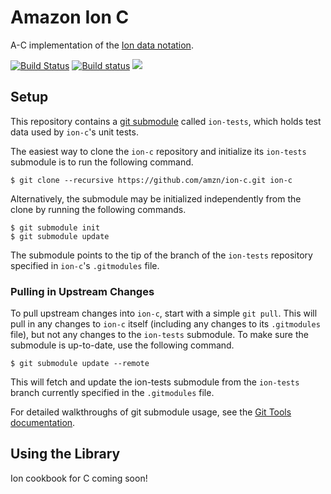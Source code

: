 # Amazon Ion C
A-C implementation of the [Ion data notation](http://amzn.github.io/ion-docs).

[![Build Status](https://travis-ci.org/amzn/ion-c.svg?branch=master)](https://travis-ci.org/amzn/ion-c)
[![Build status](https://ci.appveyor.com/api/projects/status/x6xfom3x3hs3y945/branch/master?svg=true)](https://ci.appveyor.com/project/tgregg/ion-c-3akm7/branch/master)
<a title="docs" href="https://amzn.github.io/ion-c"><img src="https://img.shields.io/badge/docs-api-green.svg"/></a>

## Setup
This repository contains a [git submodule](https://git-scm.com/docs/git-submodule)
called `ion-tests`, which holds test data used by `ion-c`'s unit tests.

The easiest way to clone the `ion-c` repository and initialize its `ion-tests`
submodule is to run the following command.

```
$ git clone --recursive https://github.com/amzn/ion-c.git ion-c
```

Alternatively, the submodule may be initialized independently from the clone
by running the following commands.

```
$ git submodule init
$ git submodule update
```

The submodule points to the tip of the branch of the `ion-tests` repository
specified in `ion-c`'s `.gitmodules` file.

### Pulling in Upstream Changes
To pull upstream changes into `ion-c`, start with a simple `git pull`.
This will pull in any changes to `ion-c` itself (including any changes
to its `.gitmodules` file), but not any changes to the `ion-tests`
submodule. To make sure the submodule is up-to-date, use the following
command.

```
$ git submodule update --remote
```

This will fetch and update the ion-tests submodule from the `ion-tests` branch
currently specified in the `.gitmodules` file.

For detailed walkthroughs of git submodule usage, see the
[Git Tools documentation](https://git-scm.com/book/en/v2/Git-Tools-Submodules).

## Using the Library
Ion cookbook for C coming soon!
